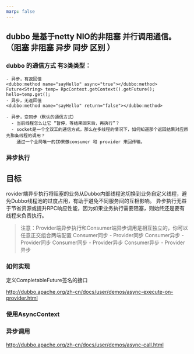 ```yaml
---
marp: false
---
```

## dubbo 是基于netty NIO的非阻塞 并行调用通信。 （阻塞  非阻塞  异步  同步 区别 ）

### dubbo 的通信方式 有3类类型：

	- 异步，有返回值
	<dubbo:method name="sayHello" async="true"></dubbo:method>
	Future<String> temp= RpcContext.getContext().getFuture();
    hello=temp.get();
	- 异步，无返回值
	<dubbo:method name="sayHello" return="false"></dubbo:method>

	- 异步，变同步（默认的通信方式）
	  - 当前线程怎么让它 “暂停，等结果回来后，再执行”？
	  - socket是一个全双工的通信方式，那么在多线程的情况下，如何知道那个返回结果对应原先那条线程的调用？
    	通过一个全局唯一的ID来做consumer 和 provider 来回传输。


### 异步执行
## 目标
rovider端异步执行将阻塞的业务从Dubbo内部线程池切换到业务自定义线程，避免Dubbo线程池的过度占用，有助于避免不同服务间的互相影响。
异步执行无益于节省资源或提升RPC响应性能，因为如果业务执行需要阻塞，则始终还是要有线程来负责执行。
> 注意：Provider端异步执行和Consumer端异步调用是相互独立的，你可以任意正交组合两端配置
> Consumer同步 - Provider同步
> Consumer异步 - Provider同步
> Consumer同步 - Provider异步
> Consumer异步 - Provider异步

### 如何实现
定义CompletableFuture签名的接口

http://dubbo.apache.org/zh-cn/docs/user/demos/async-execute-on-provider.html
### 使用AsyncContext


### 异步调用
http://dubbo.apache.org/zh-cn/docs/user/demos/async-call.html